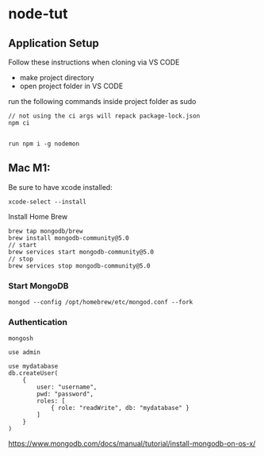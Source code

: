 # node-tut



## Application Setup

Follow these instructions when cloning via VS CODE

* make project directory
* open project folder in VS CODE

run the following commands inside project folder as sudo
```
// not using the ci args will repack package-lock.json
npm ci  
 
```

```
run npm i -g nodemon
```

## Mac M1:
Be sure to have xcode installed:
```
xcode-select --install
```
Install Home Brew
```
brew tap mongodb/brew
brew install mongodb-community@5.0
// start
brew services start mongodb-community@5.0
// stop
brew services stop mongodb-community@5.0

```
### Start MongoDB
```
mongod --config /opt/homebrew/etc/mongod.conf --fork
```


### Authentication
```
mongosh

use admin

use mydatabase
db.createUser(
    {
        user: "username",
        pwd: "password",
        roles: [
            { role: "readWrite", db: "mydatabase" }
        ]
    }
)
```




https://www.mongodb.com/docs/manual/tutorial/install-mongodb-on-os-x/

